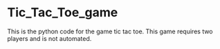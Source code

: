 # Tic_Tac_Toe_game
This is the python code for the game tic tac toe.
This game requires two players and is not automated.
